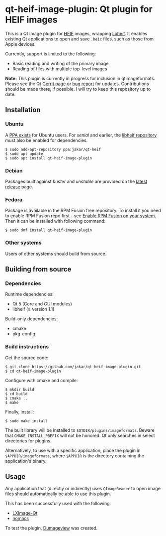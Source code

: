 # qt-heif-image-plugin: Qt plugin for HEIF images
This is a Qt image plugin for [HEIF] images, wrapping [libheif]. It enables
existing Qt applications to open and save `.heic` files, such as those from
Apple devices.

[HEIF]: https://en.wikipedia.org/wiki/High_Efficiency_Image_File_Format
[libheif]: https://github.com/strukturag/libheif

Currently, support is limited to the following:
* Basic reading and writing of the primary image
* Reading of files with multiple top-level images

**Note:** This plugin is currently in progress for inclusion in
qtimageformats. Please see the Qt [Gerrit page] or [bug report] for updates.
Contributions should be made there, if possible. I will try to keep this
repository up to date.

[Gerrit page]: https://codereview.qt-project.org/236077
[bug report]: https://bugreports.qt.io/browse/QTBUG-69212

## Installation
### Ubuntu
A [PPA exists](https://launchpad.net/~jakar/+archive/ubuntu/qt-heif) for Ubuntu
users.  For *xenial* and earlier, the
[libheif repository](https://launchpad.net/~strukturag/+archive/ubuntu/libheif)
must also be enabled for dependencies.
```
$ sudo add-apt-repository ppa:jakar/qt-heif
$ sudo apt update
$ sudo apt install qt-heif-image-plugin
```

### Debian
Packages built against *buster* and *unstable* are provided on the
[latest release](https://github.com/jakar/qt-heif-image-plugin/releases/latest)
page.

### Fedora
Package is available in the RPM Fusion free repository.
To install it you need to enable RPM Fusion repo first - see [Enable RPM Fusion on your system](https://rpmfusion.org/Configuration).
Then it can be installed with following command:
```
$ sudo dnf install qt-heif-image-plugin
```

### Other systems
Users of other systems should build from source.

## Building from source
### Dependencies
Runtime dependencies:
- Qt 5 (Core and GUI modules)
- libheif (&ge; version 1.1)

Build-only dependencies:
- cmake
- pkg-config

### Build instructions
Get the source code:
```
$ git clone https://github.com/jakar/qt-heif-image-plugin.git
$ cd qt-heif-image-plugin
```

Configure with cmake and compile:
```
$ mkdir build
$ cd build
$ cmake ..
$ make
```

Finally, install:
```
$ sudo make install
```

The built library will be installed to `$QTDIR/plugins/imageformats`. Beware
that `CMAKE_INSTALL_PREFIX` will not be honored. Qt only searches in select
directories for plugins.

Alternatively, to use with a specific application, place the plugin in
`$APPDIR/imageformats`, where `$APPDIR` is the directory containing the
application's binary.

## Usage
Any application that (directly or indirectly) uses `QImageReader` to open image
files should automatically be able to use this plugin.

This has been successfully used with the following:
* [LXImage-Qt](https://github.com/lxqt/lximage-qt)
* [nomacs](https://github.com/nomacs/nomacs)

To test the plugin, [Dumageview](https://github.com/jakar/dumageview) was
created.
